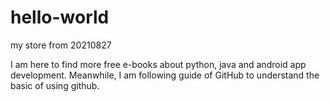 # hello-world
my store from 20210827

I am here to find more free e-books about python, java and android app development.
Meanwhile, I am following guide of GitHub to understand the basic of using github.
